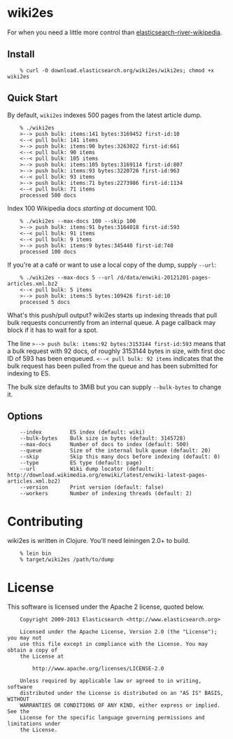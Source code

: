 # wiki2es

For when you need a little more control than
[elasticsearch-river-wikipedia](https://github.com/elasticsearch/elasticsearch-river-wikipedia).

## Install

        % curl -O download.elasticsearch.org/wiki2es/wiki2es; chmod +x wiki2es

## Quick Start

By default, `wiki2es` indexes 500 pages from the latest article dump.

        % ./wiki2es
        >--> push bulk: items:141 bytes:3169452 first-id:10
        <--< pull bulk: 141 items
        >--> push bulk: items:90 bytes:3263022 first-id:661
        <--< pull bulk: 90 items
        <--< pull bulk: 105 items
        >--> push bulk: items:105 bytes:3169114 first-id:807
        >--> push bulk: items:93 bytes:3220726 first-id:963
        <--< pull bulk: 93 items
        >--> push bulk: items:71 bytes:2273986 first-id:1134
        <--< pull bulk: 71 items
        processed 500 docs

Index 100 Wikipedia docs *starting at* document 100.

        % ./wiki2es --max-docs 100 --skip 100
        >--> push bulk: items:91 bytes:3164018 first-id:593
        <--< pull bulk: 91 items
        <--< pull bulk: 9 items
        >--> push bulk: items:9 bytes:345440 first-id:740
        processed 100 docs

If you're at a café or want to use a local copy of the dump, supply `--url`:

        % ./wiki2es --max-docs 5 --url /d/data/enwiki-20121201-pages-articles.xml.bz2
        <--< pull bulk: 5 items
        >--> push bulk: items:5 bytes:109426 first-id:10
        processed 5 docs

What's this push/pull output?  wiki2es starts up indexing threads that
pull bulk requests concurrently from an internal queue.  A page
callback may block if it has to wait for a spot.

The line `>--> push bulk: items:92 bytes:3153144 first-id:593` means
that a bulk request with 92 docs, of roughly 3153144 bytes in size,
with first doc ID of 593 has been enqueued.  `<--< pull bulk: 92 items`
indicates that the bulk request has been pulled from the queue
and has been submitted for indexing to ES.

The bulk size defaults to 3MiB but you can supply `--bulk-bytes` to
change it.

## Options

        --index         ES index (default: wiki)
        --bulk-bytes    Bulk size in bytes (default: 3145728)
        --max-docs      Number of docs to index (default: 500)
        --queue         Size of the internal bulk queue (default: 20)
        --skip          Skip this many docs before indexing (default: 0)
        --type          ES type (default: page)
        --url           Wiki dump locator (default: http://download.wikimedia.org/enwiki/latest/enwiki-latest-pages-articles.xml.bz2)
        --version       Print version (default: false)
        --workers       Number of indexing threads (default: 2)

# Contributing

wiki2es is written in Clojure.  You'll need leiningen 2.0+ to build.

        % lein bin
        % target/wiki2es /path/to/dump

# License

This software is licensed under the Apache 2 license, quoted below.

        Copyright 2009-2013 Elasticsearch <http://www.elasticsearch.org>

        Licensed under the Apache License, Version 2.0 (the "License"); you may not
        use this file except in compliance with the License. You may obtain a copy of
        the License at

            http://www.apache.org/licenses/LICENSE-2.0

        Unless required by applicable law or agreed to in writing, software
        distributed under the License is distributed on an "AS IS" BASIS, WITHOUT
        WARRANTIES OR CONDITIONS OF ANY KIND, either express or implied. See the
        License for the specific language governing permissions and limitations under
        the License.
